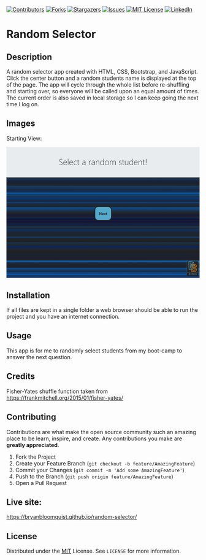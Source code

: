 [![Contributors][contributors-shield]][contributors-url]
[![Forks][forks-shield]][forks-url]
[![Stargazers][stars-shield]][stars-url]
[![Issues][issues-shield]][issues-url]
[![MIT License][license-shield]][license-url]
[![LinkedIn][linkedin-shield]][linkedin-url]

# Random Selector

## Description 
A random selector app created with HTML, CSS, Bootstrap, and JavaScript.  Click the center button and a random students name is displayed at the top of the page.  The app will cycle through the whole list before re-shuffling and starting over, so everyone will be called upon an equal amount of times.  The current order is also saved in local storage so I can keep going the next time I log on.

## Images
Starting View:

![Starting View](./assets/images/random-selector.PNG)

## Installation 
If all files are kept in a single folder a web browser should be able to run the project and you have an internet connection.

## Usage 
This app is for me to randomly select students from my boot-camp to answer the next question.

## Credits 
Fisher-Yates shuffle function taken from https://frankmitchell.org/2015/01/fisher-yates/

## Contributing 
Contributions are what make the open source community such an amazing place to be learn, inspire, and create. Any contributions you make are **greatly appreciated**.

1. Fork the Project
2. Create your Feature Branch (`git checkout -b feature/AmazingFeature`)
3. Commit your Changes (`git commit -m 'Add some AmazingFeature'`)
4. Push to the Branch (`git push origin feature/AmazingFeature`)
5. Open a Pull Request

## Live site: 
https://bryanbloomquist.github.io/random-selector/

## License
Distributed under the [MIT](https://choosealicense.com/licenses/mit/) License. See `LICENSE` for more information.


[contributors-shield]: https://img.shields.io/github/contributors/bryanbloomquist/random-selector.svg?style=flat-square
[contributors-url]: https://github.com/bryanbloomquist/random-selector/graphs/contributors
[forks-shield]: https://img.shields.io/github/forks/bryanbloomquist/random-selector.svg?style=flat-square
[forks-url]: https://github.com/bryanbloomquist/random-selector/network/members
[stars-shield]: https://img.shields.io/github/stars/bryanbloomquist/random-selector.svg?style=flat-square
[stars-url]: https://github.com/bryanbloomquist/random-selector/stargazers
[issues-shield]: https://img.shields.io/github/issues/bryanbloomquist/random-selector.svg?style=flat-square
[issues-url]: https://github.com/bryanbloomquist/random-selector/issues
[license-shield]: https://img.shields.io/github/license/bryanbloomquist/random-selector.svg?style=flat-square
[license-url]: https://github.com/bryanbloomquist/random-selector/blob/master/LICENSE.txt
[linkedin-shield]: https://img.shields.io/badge/-LinkedIn-black.svg?style=flat-square&logo=linkedin&colorB=555
[linkedin-url]: https://www.linkedin.com/in/bryan-bloomquist-b1374416b/
[product-screenshot]: images/screenshot.png